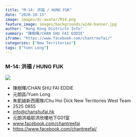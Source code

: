 ```yaml
---
title: "M-14: 洪福 / HUNG FUK"
date: "2020-10-15"
image: images/dc-avatar/M14.png
feature_image: images/backgrounds/wide-banner.jpg
author: "Hong Kong Districts Info"
summary: "陳樹暉/CHAN SHU FAI EDDIE"
iframe: "https://www.facebook.com/chantreefai/"
categories: ["New Territories"]
tags: ["Yuen Long"]
---
```


### M-14: 洪福 / HUNG FUK  
![](/images/dc-avatar/M14.png)  

 - 陳樹暉/CHAN SHU FAI EDDIE  
 - 元朗區/Yuen Long  
 - 朱凱廸新西團隊/Chu Hoi Dick New Territories West Team  
 - 2525 0855  
 - info@chanshufai.hk  
 - 元朗洪福邨洪欣樓地下G01室  
 - www.facebook.com/chantreefai  
 - https://www.facebook.com/chantreefai/

